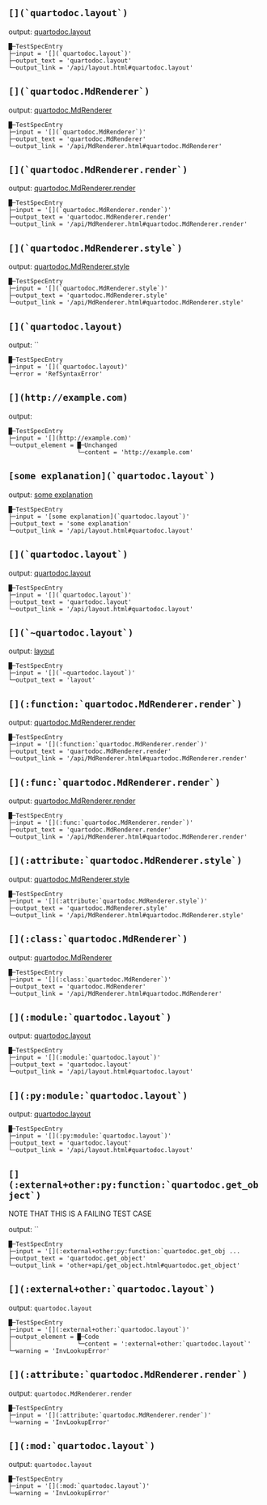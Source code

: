 
## `` [](`quartodoc.layout`) ``

output: [quartodoc.layout](/api/layout.html#quartodoc.layout)

    █─TestSpecEntry
    ├─input = '[](`quartodoc.layout`)'
    ├─output_text = 'quartodoc.layout'
    └─output_link = '/api/layout.html#quartodoc.layout'

## `` [](`quartodoc.MdRenderer`) ``

output:
[quartodoc.MdRenderer](/api/MdRenderer.html#quartodoc.MdRenderer)

    █─TestSpecEntry
    ├─input = '[](`quartodoc.MdRenderer`)'
    ├─output_text = 'quartodoc.MdRenderer'
    └─output_link = '/api/MdRenderer.html#quartodoc.MdRenderer'

## `` [](`quartodoc.MdRenderer.render`) ``

output:
[quartodoc.MdRenderer.render](/api/MdRenderer.html#quartodoc.MdRenderer.render)

    █─TestSpecEntry
    ├─input = '[](`quartodoc.MdRenderer.render`)'
    ├─output_text = 'quartodoc.MdRenderer.render'
    └─output_link = '/api/MdRenderer.html#quartodoc.MdRenderer.render'

## `` [](`quartodoc.MdRenderer.style`) ``

output:
[quartodoc.MdRenderer.style](/api/MdRenderer.html#quartodoc.MdRenderer.style)

    █─TestSpecEntry
    ├─input = '[](`quartodoc.MdRenderer.style`)'
    ├─output_text = 'quartodoc.MdRenderer.style'
    └─output_link = '/api/MdRenderer.html#quartodoc.MdRenderer.style'

## `` [](`quartodoc.layout) ``

output: ``

    █─TestSpecEntry
    ├─input = '[](`quartodoc.layout)'
    └─error = 'RefSyntaxError'

## `[](http://example.com)`

output: [](http://example.com)

    █─TestSpecEntry
    ├─input = '[](http://example.com)'
    └─output_element = █─Unchanged
                       └─content = 'http://example.com'

## `` [some explanation](`quartodoc.layout`) ``

output: [some explanation](/api/layout.html#quartodoc.layout)

    █─TestSpecEntry
    ├─input = '[some explanation](`quartodoc.layout`)'
    ├─output_text = 'some explanation'
    └─output_link = '/api/layout.html#quartodoc.layout'

## `` [](`quartodoc.layout`) ``

output: [quartodoc.layout](/api/layout.html#quartodoc.layout)

    █─TestSpecEntry
    ├─input = '[](`quartodoc.layout`)'
    ├─output_text = 'quartodoc.layout'
    └─output_link = '/api/layout.html#quartodoc.layout'

## `` [](`~quartodoc.layout`) ``

output: [layout](/api/layout.html#quartodoc.layout)

    █─TestSpecEntry
    ├─input = '[](`~quartodoc.layout`)'
    └─output_text = 'layout'

## `` [](:function:`quartodoc.MdRenderer.render`) ``

output:
[quartodoc.MdRenderer.render](/api/MdRenderer.html#quartodoc.MdRenderer.render)

    █─TestSpecEntry
    ├─input = '[](:function:`quartodoc.MdRenderer.render`)'
    ├─output_text = 'quartodoc.MdRenderer.render'
    └─output_link = '/api/MdRenderer.html#quartodoc.MdRenderer.render'

## `` [](:func:`quartodoc.MdRenderer.render`) ``

output:
[quartodoc.MdRenderer.render](/api/MdRenderer.html#quartodoc.MdRenderer.render)

    █─TestSpecEntry
    ├─input = '[](:func:`quartodoc.MdRenderer.render`)'
    ├─output_text = 'quartodoc.MdRenderer.render'
    └─output_link = '/api/MdRenderer.html#quartodoc.MdRenderer.render'

## `` [](:attribute:`quartodoc.MdRenderer.style`) ``

output:
[quartodoc.MdRenderer.style](/api/MdRenderer.html#quartodoc.MdRenderer.style)

    █─TestSpecEntry
    ├─input = '[](:attribute:`quartodoc.MdRenderer.style`)'
    ├─output_text = 'quartodoc.MdRenderer.style'
    └─output_link = '/api/MdRenderer.html#quartodoc.MdRenderer.style'

## `` [](:class:`quartodoc.MdRenderer`) ``

output:
[quartodoc.MdRenderer](/api/MdRenderer.html#quartodoc.MdRenderer)

    █─TestSpecEntry
    ├─input = '[](:class:`quartodoc.MdRenderer`)'
    ├─output_text = 'quartodoc.MdRenderer'
    └─output_link = '/api/MdRenderer.html#quartodoc.MdRenderer'

## `` [](:module:`quartodoc.layout`) ``

output: [quartodoc.layout](/api/layout.html#quartodoc.layout)

    █─TestSpecEntry
    ├─input = '[](:module:`quartodoc.layout`)'
    ├─output_text = 'quartodoc.layout'
    └─output_link = '/api/layout.html#quartodoc.layout'

## `` [](:py:module:`quartodoc.layout`) ``

output: [quartodoc.layout](/api/layout.html#quartodoc.layout)

    █─TestSpecEntry
    ├─input = '[](:py:module:`quartodoc.layout`)'
    ├─output_text = 'quartodoc.layout'
    └─output_link = '/api/layout.html#quartodoc.layout'

## `` [](:external+other:py:function:`quartodoc.get_object`) ``

NOTE THAT THIS IS A FAILING TEST CASE

output: ``

    █─TestSpecEntry
    ├─input = '[](:external+other:py:function:`quartodoc.get_obj ...
    ├─output_text = 'quartodoc.get_object'
    └─output_link = 'other+api/get_object.html#quartodoc.get_object'

## `` [](:external+other:`quartodoc.layout`) ``

output: `quartodoc.layout`

    █─TestSpecEntry
    ├─input = '[](:external+other:`quartodoc.layout`)'
    ├─output_element = █─Code
    │                  └─content = ':external+other:`quartodoc.layout`'
    └─warning = 'InvLookupError'

## `` [](:attribute:`quartodoc.MdRenderer.render`) ``

output: `quartodoc.MdRenderer.render`

    █─TestSpecEntry
    ├─input = '[](:attribute:`quartodoc.MdRenderer.render`)'
    └─warning = 'InvLookupError'

## `` [](:mod:`quartodoc.layout`) ``

output: `quartodoc.layout`

    █─TestSpecEntry
    ├─input = '[](:mod:`quartodoc.layout`)'
    └─warning = 'InvLookupError'
